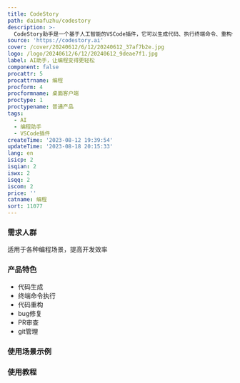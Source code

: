 ```yaml
---
title: CodeStory
path: daimafuzhu/codestory
description: >-
  CodeStory助手是一个基于人工智能的VSCode插件，它可以生成代码、执行终端命令、重构代码、修复bug、审查PR、处理git等任务。我们旨在减少繁琐任务所需的时间，让您可以专注于构建和发布。这是一种魔法般的体验。
source: 'https://codestory.ai'
cover: /cover/20240612/6/12/20240612_37af7b2e.jpg
logo: /logo/20240612/6/12/20240612_9deae7f1.jpg
label: AI助手，让编程变得更轻松
component: false
procattr: 5
procattrname: 编程
procform: 4
procformname: 桌面客户端
proctype: 1
proctypename: 普通产品
tags:
  - AI
  - 编程助手
  - VSCode插件
createTime: '2023-08-12 19:39:54'
updateTime: '2023-08-18 20:15:33'
lang: en
isicp: 2
isqian: 2
iswx: 2
isqq: 2
iscom: 2
price: ''
catname: 编程
sort: 11077
---
```




### 需求人群
适用于各种编程场景，提高开发效率

### 产品特色
- 代码生成
- 终端命令执行
- 代码重构
- bug修复
- PR审查
- git管理

### 使用场景示例


### 使用教程


  
